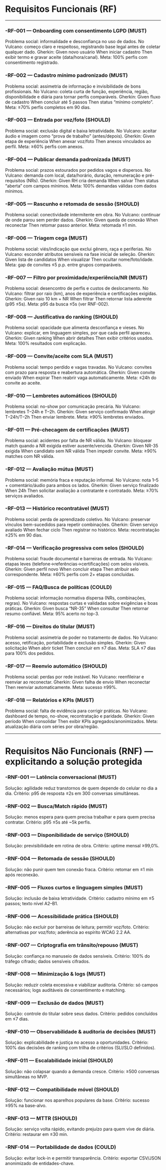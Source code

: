 # Requisitos Funcionais (RF)

---

### -RF-001 — Onboarding com consentimento LGPD (MUST)
Problema social: informalidade e desconfiança no uso de dados.
No Vulcano: começo claro e respeitoso, registrando base legal antes de coletar qualquer dado.
Gherkin: Given novo usuário When iniciar cadastro Then exibir termo e gravar aceite (data/hora/canal).
Meta: 100% perfis com consentimento registrado.

### -RF-002 — Cadastro mínimo padronizado (MUST)
Problema social: assimetria de informação e invisibilidade de bons profissionais.
No Vulcano: coleta curta de função, experiência, região, disponibilidade e diária para tornar perfis comparáveis.
Gherkin: Given fluxo de cadastro When concluir até 5 passos Then status “mínimo completo”.
Meta: ≥70% perfis completos em 90 dias.

### -RF-003 — Entrada por voz/foto (SHOULD)
Problema social: exclusão digital e baixa letratividade.
No Vulcano: aceitar áudio e imagem como “prova de trabalho” (antes/depois).
Gherkin: Given etapa de experiência When anexar voz/foto Then anexos vinculados ao perfil.
Meta: ≥60% perfis com anexos.

### -RF-004 — Publicar demanda padronizada (MUST)
Problema social: prazos estourados por pedidos vagos e dispersos.
No Vulcano: demanda com local, data/horário, duração, remuneração e pré-requisitos (NRs).
Gherkin: Given RH cria demanda When salvar Then status “aberta” com campos mínimos.
Meta: 100% demandas válidas com dados mínimos.

### -RF-005 — Rascunho e retomada de sessão (SHOULD)
Problema social: conectividade intermitente em obra.
No Vulcano: continuar de onde parou sem perder dados.
Gherkin: Given queda de conexão When reconectar Then retomar passo anterior.
Meta: retomada ≤1 min.

### -RF-006 — Triagem cega (MUST)
Problema social: viés/indicação que exclui gênero, raça e periferias.
No Vulcano: esconder atributos sensíveis na fase inicial de seleção.
Gherkin: Given lista de candidatos When visualizar Then ocultar nome/foto/idade.
Meta: gap de convites ≤5 p.p. entre grupos comparáveis.

### -RF-007 — Filtro por proximidade/experiência/NR (MUST)
Problema social: desencontro de perfis e custos de deslocamento.
No Vulcano: filtrar por raio (km), anos de experiência e certificações exigidas.
Gherkin: Given raio 10 km + NR When filtrar Then retornar lista aderente (p95 ≤5s).
Meta: p95 da busca ≤5s (ver RNF-002).

### -RF-008 — Justificativa do ranking (SHOULD)
Problema social: opacidade que alimenta desconfiança e vieses.
No Vulcano: explicar, em linguagem simples, por que cada perfil apareceu.
Gherkin: Given ranking When abrir detalhes Then exibir critérios usados.
Meta: 100% resultados com explicação.

### -RF-009 — Convite/aceite com SLA (MUST)
Problema social: tempo perdido e vagas travadas.
No Vulcano: convites com prazo para resposta e reabertura automática.
Gherkin: Given convite enviado When expirar Then reabrir vaga automaticamente.
Meta: ≤24h do convite ao aceite.

### -RF-010 — Lembretes automáticos (SHOULD)
Problema social: no-show por comunicação precária.
No Vulcano: lembretes T–24h e T–2h.
Gherkin: Given serviço confirmado When atingir T–24h/T–2h Then enviar lembrete.
Meta: ≥90% lembretes enviados.

### -RF-011 — Pré-checagem de certificações (MUST)
Problema social: acidentes por falta de NR válida.
No Vulcano: bloquear match quando a NR exigida estiver ausente/vencida.
Gherkin: Given NR-35 exigida When candidato sem NR válida Then impedir convite.
Meta: ≥90% matches com NR válida.

### -RF-012 — Avaliação mútua (MUST)
Problema social: memória fraca e reputação informal.
No Vulcano: nota 1–5 + comentário/áudio para ambos os lados.
Gherkin: Given serviço finalizado When 24h Then solicitar avaliação a contratante e contratado.
Meta: ≥70% serviços avaliados.

### -RF-013 — Histórico recontratável (MUST)
Problema social: perda de aprendizado coletivo.
No Vulcano: preservar vínculos bem-sucedidos para repetir combinações.
Gherkin: Given serviço avaliado When fechar ciclo Then registrar no histórico.
Meta: recontratação ≥25% em 90 dias.

### -RF-014 — Verificação progressiva com selos (SHOULD)
Problema social: fraude documental e barreiras de entrada.
No Vulcano: etapas leves (telefone→referências→certificações) com selos visíveis.
Gherkin: Given perfil novo When concluir etapa Then atribuir selo correspondente.
Meta: ≥60% perfis com 2+ etapas concluídas.

### -RF-015 — FAQ/Busca de políticas (COULD)
Problema social: informação normativa dispersa (NRs, combinações, regras).
No Vulcano: respostas curtas e validadas sobre exigências e boas práticas.
Gherkin: Given busca “NR-35” When consultar Then retornar resumo confiável.
Meta: 95% acerto no top-3.

### -RF-016 — Direitos do titular (MUST)
Problema social: assimetria de poder no tratamento de dados.
No Vulcano: acesso, retificação, portabilidade e exclusão simples.
Gherkin: Given solicitação When abrir ticket Then concluir em ≤7 dias.
Meta: SLA ≤7 dias para 100% dos pedidos.

### -RF-017 — Reenvio automático (SHOULD)
Problema social: perdas por rede instável.
No Vulcano: reenfileirar e reenviar ao reconectar.
Gherkin: Given falha de envio When reconectar Then reenviar automaticamente.
Meta: sucesso ≥99%.

### -RF-018 — Relatórios e KPIs (MUST)
Problema social: falta de evidência para corrigir práticas.
No Vulcano: dashboard de tempo, no-show, recontratação e paridade.
Gherkin: Given período When consolidar Then exibir KPIs agregados/anonimizados.
Meta: atualização diária com séries por obra/região.

---

# Requisitos Não Funcionais (RNF) — explicitando a solução protegida

### -RNF-001 — Latência conversacional (MUST)
Solução: agilidade reduz transtornos de quem depende do celular no dia a dia.
Critério: p95 de resposta ≤2s em 300 conversas simultâneas.

### -RNF-002 — Busca/Match rápido (MUST)
Solução: menos espera para quem precisa trabalhar e para quem precisa contratar.
Critério: p95 ≤5s até ~5k perfis.

### -RNF-003 — Disponibilidade de serviço (SHOULD)
Solução: previsibilidade em rotina de obra.
Critério: uptime mensal ≥99,0%.

### -RNF-004 — Retomada de sessão (SHOULD)
Solução: não punir quem tem conexão fraca.
Critério: retomar em ≤1 min após reconexão.

### -RNF-005 — Fluxos curtos e linguagem simples (MUST)
Solução: inclusão de baixa letratividade.
Critério: cadastro mínimo em ≤5 passos; texto nível A2–B1.

### -RNF-006 — Acessibilidade prática (SHOULD)
Solução: não excluir por barreiras de leitura; permitir voz/foto.
Critério: alternativas por voz/foto; aderência ao espírito WCAG 2.2 AA.

### -RNF-007 — Criptografia em trânsito/repouso (MUST)
Solução: confiança no manuseio de dados sensíveis.
Critério: 100% do tráfego cifrado; dados sensíveis cifrados.

### -RNF-008 — Minimização & logs (MUST)
Solução: reduzir coleta excessiva e viabilizar auditoria.
Critério: só campos necessários; logs auditáveis de consentimento e matching.

### -RNF-009 — Exclusão de dados (MUST)
Solução: controle do titular sobre seus dados.
Critério: pedidos concluídos em ≤7 dias.

### -RNF-010 — Observabilidade & auditoria de decisões (MUST)
Solução: explicabilidade e justiça no acesso a oportunidades.
Critério: 100% das decisões de ranking com trilha de critérios (SLI/SLO definidos).

### -RNF-011 — Escalabilidade inicial (SHOULD)
Solução: não colapsar quando a demanda cresce.
Critério: ≥500 conversas simultâneas no MVP.

### -RNF-012 — Compatibilidade móvel (SHOULD)
Solução: funcionar nos aparelhos populares da base.
Critério: sucesso ≥95% na base-alvo.

### -RNF-013 — MTTR (SHOULD)
Solução: serviço volta rápido, evitando prejuízo para quem vive de diária.
Critério: restaurar em ≤30 min.

### -RNF-014 — Portabilidade de dados (COULD)
Solução: evitar lock-in e permitir transparência.
Critério: exportar CSV/JSON anonimizado de entidades-chave.
